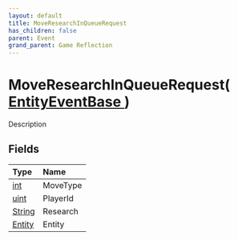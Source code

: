 ```yaml
---
layout: default
title: MoveResearchInQueueRequest
has_children: false
parent: Event
grand_parent: Game Reflection
---
```

# MoveResearchInQueueRequest( [ EntityEventBase ](/riftbreaker-wiki/docs/game-reflection/events/entity_event_base/) )
Description 

## Fields

| Type | Name |
|:----------|:--------------|
| [int](/riftbreaker-wiki/docs/game-reflection/enums/int/) | MoveType |
| [uint](/riftbreaker-wiki/docs/game-reflection/components/uint/) | PlayerId |
| [String](/riftbreaker-wiki/docs/game-reflection/components/string/) | Research |
| [Entity](/riftbreaker-wiki/docs/game-reflection/classes/entity/) | Entity |

